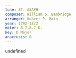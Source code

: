 ```yaml
---
tune: ST. ASAPH
composer: William S. Bambridge
arranger: Hubert P. Main
year: 1792-1872
meter: 8.7.8.7.D.
key: D Major
anacrusis: 0
---
```

undefined